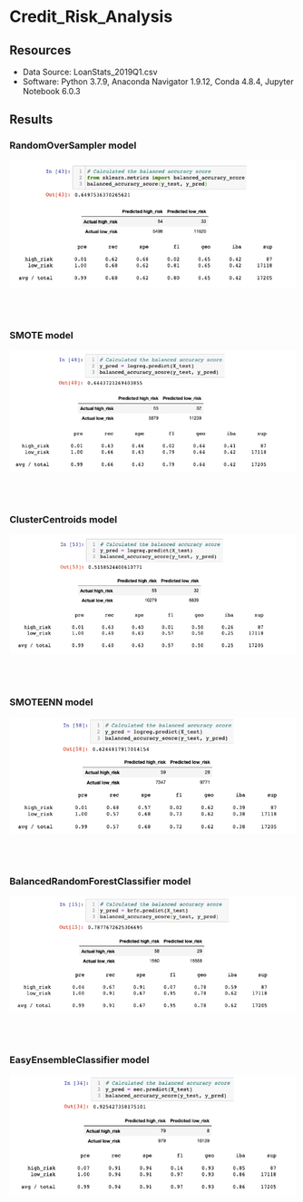 # Credit_Risk_Analysis

## Resources
- Data Source: LoanStats_2019Q1.csv
- Software: Python 3.7.9, Anaconda Navigator 1.9.12, Conda 4.8.4, Jupyter Notebook 6.0.3

## Results

### RandomOverSampler model
<p align="center">
  <img src="https://github.com/joZecodes/Credit_Risk_Analysis/blob/main/RandomOverSampler.png">
</p>

<br><br>

### SMOTE model
<p align="center">
  <img src="https://github.com/joZecodes/Credit_Risk_Analysis/blob/main/SMOTE.png">

</p>
<br><br>

### ClusterCentroids model
<p align="center">
  <img src="https://github.com/joZecodes/Credit_Risk_Analysis/blob/main/ClusterCentroids.png">

</p>
<br><br>

### SMOTEENN model
<p align="center">
  <img src="https://github.com/joZecodes/Credit_Risk_Analysis/blob/main/SMOTEENN.png">

</p>
<br><br>


### BalancedRandomForestClassifier model
<p align="center">
  <img src="https://github.com/joZecodes/Credit_Risk_Analysis/blob/main/BalancedRandomForestClassifier.png">

</p>
<br><br>


### EasyEnsembleClassifier model
<p align="center">
  <img src="https://github.com/joZecodes/Credit_Risk_Analysis/blob/main/EasyEnsembleClassifier.png">

</p>
<br><br>
